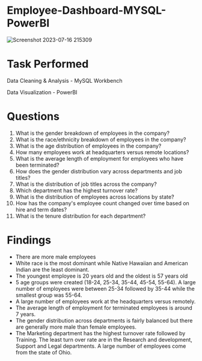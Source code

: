 # Employee-Dashboard-MYSQL-PowerBI
![Screenshot 2023-07-16 215309](https://github.com/ARJAV11/Employee-Dashboard-MYSQL-PowerBI/assets/110544934/ad600183-7089-4084-9d4b-93427fca1cc0)
# Task Performed
Data Cleaning & Analysis - MySQL Workbench

Data Visualization - PowerBI

# Questions
 1. What is the gender breakdown of employees in the company?
 2. What is the race/ethnicity breakdown of employees in the company?
 3. What is the age distribution of employees in the company?
 4. How many employees work at headquarters versus remote locations?
 5. What is the average length of employment for employees who have been terminated?
 6. How does the gender distribution vary across departments and job titles?
 7. What is the distribution of job titles across the company?
 8. Which department has the highest turnover rate?
 9. What is the distribution of employees across locations by state?
10. How has the company's employee count changed over time based on hire and term dates?
11. What is the tenure distribution for each department?

# Findings
* There are more male employees
* White race is the most dominant while Native Hawaiian and American Indian are the least dominant.
* The youngest employee is 20 years old and the oldest is 57 years old
* 5 age groups were created (18-24, 25-34, 35-44, 45-54, 55-64). A large number of employees were between 25-34 followed by 35-44 while the smallest group 
  was 55-64.
* A large number of employees work at the headquarters versus remotely.
* The average length of employment for terminated employees is around 7 years.
* The gender distribution across departments is fairly balanced but there are generally more male than female employees.
* The Marketing department has the highest turnover rate followed by Training. The least turn over rate are in the Research and development, Support and 
  Legal departments.
A large number of employees come from the state of Ohio.

